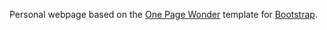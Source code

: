 Personal webpage based on the [One Page Wonder](http://startbootstrap.com/template-overviews/one-page-wonder/) template for [Bootstrap](http://getbootstrap.com/).
